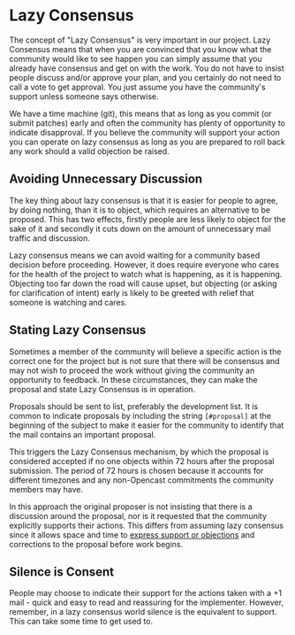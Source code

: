Lazy Consensus
==============

The concept of "Lazy Consensus" is very important in our project. Lazy Consensus means that when you are convinced that
you know what the community would like to see happen you can simply assume that you already have consensus and get on
with the work. You do not have to insist people discuss and/or approve your plan, and you certainly do not need to call
a vote to get approval. You just assume you have the community's support unless someone says otherwise.

We have a time machine (git), this means that as long as you commit (or submit patches) early and often the community
has plenty of opportunity to indicate disapproval. If you believe the community will support your action you can operate
on lazy consensus as long as you are prepared to roll back any work should a valid objection be raised.

Avoiding Unnecessary Discussion
-------------------------------

The key thing about lazy consensus is that it is easier for people to agree, by doing nothing, than it is to object,
which requires an alternative to be proposed. This has two effects, firstly people are less likely to object for the
sake of it and secondly it cuts down on the amount of unnecessary mail traffic and discussion.

Lazy consensus means we can avoid waiting for a community based decision before proceeding. However, it does require
everyone who cares for the health of the project to watch what is happening, as it is happening. Objecting too far down
the road will cause upset, but objecting (or asking for clarification of intent) early is likely to be greeted with
relief that someone is watching and cares.

Stating Lazy Consensus
----------------------

Sometimes a member of the community will believe a specific action is the correct one for the project but is not sure
that there will be consensus and may not wish to proceed the work without giving the community an opportunity to
feedback. In these circumstances, they can make the proposal and state Lazy Consensus is in operation.

Proposals should be sent to list, preferably the development list. It is common to indicate proposals by including the
string `[#proposal]` at the beginning of the subject to make it easier for the community to identify that the mail
contains an important proposal.

This triggers the Lazy Consensus mechanism, by which the proposal is considered accepted if no one objects within 72
hours after the proposal submission. The period of 72 hours is chosen because it accounts for different timezones and
any non-Opencast commitments the community members may have.

In this approach the original proposer is not insisting that there is a discussion around the proposal, nor is it
requested that the community explicitly supports their actions. This differs from assuming lazy consensus since it
allows space and time to [express support or objections](consensus-building.md) and corrections to the proposal before
work begins.

Silence is Consent
------------------

People may choose to indicate their support for the actions taken with a +1 mail - quick and easy to read and reassuring
for the implementer. However, remember, in a lazy consensus world silence is the equivalent to support. This can take
some time to get used to.
